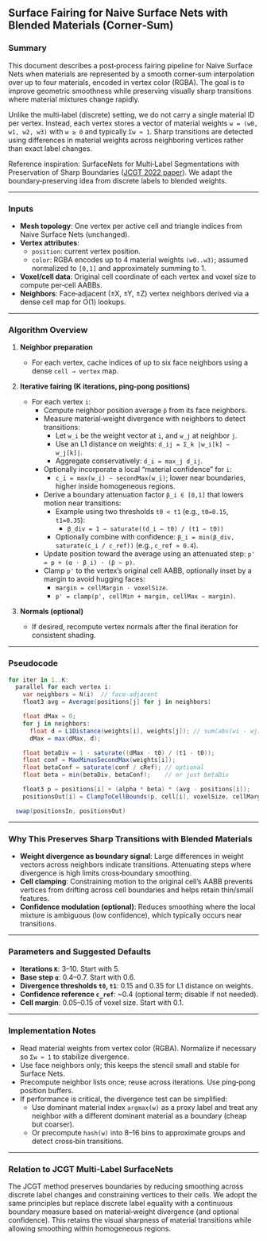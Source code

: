 ## Surface Fairing for Naive Surface Nets with Blended Materials (Corner‑Sum)

### Summary
This document describes a post‑process fairing pipeline for Naive Surface Nets when materials are represented by a smooth corner‑sum interpolation over up to four materials, encoded in vertex color (RGBA). The goal is to improve geometric smoothness while preserving visually sharp transitions where material mixtures change rapidly.

Unlike the multi‑label (discrete) setting, we do not carry a single material ID per vertex. Instead, each vertex stores a vector of material weights `w = (w0, w1, w2, w3)` with `w ≥ 0` and typically `Σw ≈ 1`. Sharp transitions are detected using differences in material weights across neighboring vertices rather than exact label changes.

Reference inspiration: SurfaceNets for Multi‑Label Segmentations with Preservation of Sharp Boundaries ([JCGT 2022 paper](https://jcgt.org/published/0011/01/03/paper.pdf)). We adapt the boundary‑preserving idea from discrete labels to blended weights.

---

### Inputs
- **Mesh topology**: One vertex per active cell and triangle indices from Naive Surface Nets (unchanged).
- **Vertex attributes**:
  - `position`: current vertex position.
  - `color`: RGBA encodes up to 4 material weights `(w0..w3)`; assumed normalized to `[0,1]` and approximately summing to 1.
- **Voxel/cell data**: Original cell coordinate of each vertex and voxel size to compute per‑cell AABBs.
- **Neighbors**: Face‑adjacent (±X, ±Y, ±Z) vertex neighbors derived via a dense cell map for O(1) lookups.

---

### Algorithm Overview
1) **Neighbor preparation**
   - For each vertex, cache indices of up to six face neighbors using a dense `cell → vertex` map.

2) **Iterative fairing (K iterations, ping‑pong positions)**
   - For each vertex `i`:
     - Compute neighbor position average `p̄` from its face neighbors.
     - Measure material‑weight divergence with neighbors to detect transitions:
       - Let `w_i` be the weight vector at `i`, and `w_j` at neighbor `j`.
       - Use an L1 distance on weights: `d_ij = Σ_k |w_i[k] − w_j[k]|`.
       - Aggregate conservatively: `d_i = max_j d_ij`.
     - Optionally incorporate a local “material confidence” for `i`:
       - `c_i = max(w_i) − secondMax(w_i)`; lower near boundaries, higher inside homogeneous regions.
     - Derive a boundary attenuation factor `β_i ∈ [0,1]` that lowers motion near transitions:
       - Example using two thresholds `t0 < t1` (e.g., `t0=0.15`, `t1=0.35`):
         - `β_div = 1 − saturate((d_i − t0) / (t1 − t0))`
       - Optionally combine with confidence: `β_i = min(β_div, saturate(c_i / c_ref))` (e.g., `c_ref ≈ 0.4`).
     - Update position toward the average using an attenuated step: `p' = p + (α · β_i) · (p̄ − p)`.
     - Clamp `p'` to the vertex’s original cell AABB, optionally inset by a margin to avoid hugging faces:
       - `margin = cellMargin · voxelSize`.
       - `p' = clamp(p', cellMin + margin, cellMax − margin)`.

3) **Normals (optional)**
   - If desired, recompute vertex normals after the final iteration for consistent shading.

---

### Pseudocode
```csharp
for iter in 1..K:
  parallel for each vertex i:
    var neighbors = N(i)  // face-adjacent
    float3 avg = Average(positions[j] for j in neighbors)

    float dMax = 0;
    for j in neighbors:
      float d = L1Distance(weights[i], weights[j]); // sum(abs(wi - wj))
      dMax = max(dMax, d);

    float betaDiv = 1 - saturate((dMax - t0) / (t1 - t0));
    float conf = MaxMinusSecondMax(weights[i]);
    float betaConf = saturate(conf / cRef); // optional
    float beta = min(betaDiv, betaConf);    // or just betaDiv

    float3 p = positions[i] + (alpha * beta) * (avg - positions[i]);
    positionsOut[i] = ClampToCellBounds(p, cell[i], voxelSize, cellMargin);

  swap(positionsIn, positionsOut)
```

---

### Why This Preserves Sharp Transitions with Blended Materials
- **Weight divergence as boundary signal**: Large differences in weight vectors across neighbors indicate transitions. Attenuating steps where divergence is high limits cross‑boundary smoothing.
- **Cell clamping**: Constraining motion to the original cell’s AABB prevents vertices from drifting across cell boundaries and helps retain thin/small features.
- **Confidence modulation (optional)**: Reduces smoothing where the local mixture is ambiguous (low confidence), which typically occurs near transitions.

---

### Parameters and Suggested Defaults
- **Iterations `K`**: 3–10. Start with 5.
- **Base step `α`**: 0.4–0.7. Start with 0.6.
- **Divergence thresholds `t0`, `t1`**: 0.15 and 0.35 for L1 distance on weights.
- **Confidence reference `c_ref`**: ~0.4 (optional term; disable if not needed).
- **Cell margin**: 0.05–0.15 of voxel size. Start with 0.1.

---

### Implementation Notes
- Read material weights from vertex color (RGBA). Normalize if necessary so `Σw ≈ 1` to stabilize divergence.
- Use face neighbors only; this keeps the stencil small and stable for Surface Nets.
- Precompute neighbor lists once; reuse across iterations. Use ping‑pong position buffers.
- If performance is critical, the divergence test can be simplified:
  - Use dominant material index `argmax(w)` as a proxy label and treat any neighbor with a different dominant material as a boundary (cheap but coarser).
  - Or precompute `hash(w)` into 8–16 bins to approximate groups and detect cross‑bin transitions.

---

### Relation to JCGT Multi‑Label SurfaceNets
The JCGT method preserves boundaries by reducing smoothing across discrete label changes and constraining vertices to their cells. We adopt the same principles but replace discrete label equality with a continuous boundary measure based on material‑weight divergence (and optional confidence). This retains the visual sharpness of material transitions while allowing smoothing within homogeneous regions.


